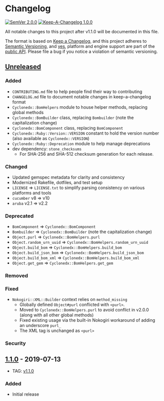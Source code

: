 # Changelog

[![SemVer 2.0.0][📌semver-img]][📌semver] [![Keep-A-Changelog 1.0.0][📗keep-changelog-img]][📗keep-changelog]

All notable changes to this project after v1.1.0 will be documented in this file.

The format is based on [Keep a Changelog][📗keep-changelog],
and this project adheres to [Semantic Versioning](https://semver.org/spec/v2.0.0.html),
and [yes][📌major-versions-not-sacred], platform and engine support are part of the [public API][📌semver-breaking].
Please file a bug if you notice a violation of semantic versioning.

[📌semver]: https://semver.org/spec/v2.0.0.html
[📌semver-img]: https://img.shields.io/badge/semver-2.0.0-FFDD67.svg?style=flat
[📌semver-breaking]: https://github.com/semver/semver/issues/716#issuecomment-869336139
[📌major-versions-not-sacred]: https://tom.preston-werner.com/2022/05/23/major-version-numbers-are-not-sacred.html
[📗keep-changelog]: https://keepachangelog.com/en/1.0.0/
[📗keep-changelog-img]: https://img.shields.io/badge/keep--a--changelog-1.0.0-FFDD67.svg?style=flat

## [Unreleased]

### Added

- `CONTRIBUTING.md` file to help people find their way to contributing
- `CHANGELOG.md` file to document notable changes in keep-a-changelog format
- `Cyclonedx::BomHelpers` module to house helper methods, replacing global methods
- `Cyclonedx::BomBuilder` class, replacing `Bombuilder` (note the capitalization change)
- `Cyclonedx::BomComponent` class, replacing `BomComponent`
- `Cyclonedx::Ruby::Version::VERSION` constant to hold the version number (also available as `Cyclonedx::VERSION`)
- `Cyclonedx::Ruby::Deprecation` module to help manage deprecations
- dev dependency: `stone_checksums`
  - For SHA-256 and SHA-512 checksum generation for each release.

### Changed

- Updated gemspec metadata for clarity and consistency
- Modernized Rakefile, dotfiles, and test setup
- `LICENSE` => `LICENSE.txt` to simplify parsing consistency on various platforms and tools
- `cucumber` v8 => v10
- `aruba` v2.1 => v2.2

### Deprecated

- `BomComponent` => `Cyclonedx::BomComponent`
- `Bombuilder` => `Cyclonedx::BomBuilder` (note the capitalization change)
- `Object.purl` => `Cyclonedx::BomHelpers.purl`
- `Object.random_urn_uuid` => `Cyclonedx::BomHelpers.random_urn_uuid`
- `Object.build_bom` => `Cyclonedx::BomHelpers.build_bom`
- `Object.build_json_bom` => `Cyclonedx::BomHelpers.build_json_bom`
- `Object.build_bom_xml` => `Cyclonedx::BomHelpers.build_bom_xml`
- `Object.get_gem` => `Cyclonedx::BomHelpers.get_gem`

### Removed

### Fixed

- `Nokogiri::XML::Builder` context relies on `method_missing`
  - Globally defined `Object#purl` conflicted with `<purl>`.
  - Moved to `Cyclonedx::BomHelpers.purl` to avoid conflict in v2.0.0 (along with all other global methods)
  - Fixed existing usage via the built-in Nokogiri workaround of adding an underscore `purl_`
  - The XML tag is unchanged as `<purl>`

### Security

## [1.1.0] - 2019-07-13

- TAG: [v1.1.0][1.1.0t]

### Added

- Initial release

[Unreleased]: https://gitlab.com/CycloneDX/cyclonedx-ruby-gem/-/compare/v1.1.0...HEAD
[1.1.0]: https://github.com/CycloneDX/cyclonedx-ruby-gem/compare/eecfebe3cb0ce961fef8e424162ac94298f02a9f...v1.1.0
[1.1.0t]: https://github.com/CycloneDX/cyclonedx-ruby-gem/releases/tag/v1.1.0
